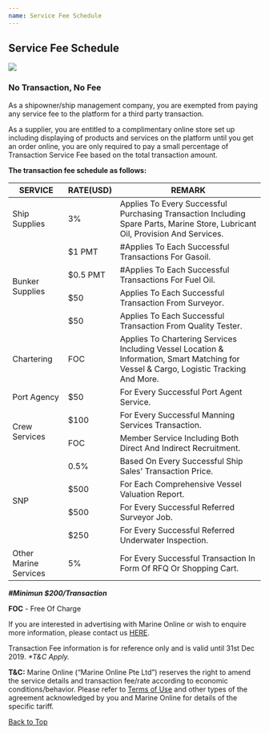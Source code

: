 ```yaml
---
name: Service Fee Schedule
---
```


## Service Fee Schedule

![](https://bwec-file.oss-cn-hongkong.aliyuncs.com/cms/90cb2f40-fc48-11e8-b129-0b5b40cbbba3.jpg)

### No Transaction, No Fee 

As a shipowner/ship management company, you are exempted from paying any service fee to the platform for a third party transaction.

As a supplier, you are entitled to a complimentary online store set up including displaying of products and services on the platform until you get an order online, you are only required to pay a small percentage of Transaction Service Fee based on the total transaction amount.

**The transaction fee schedule as follows:**

<table>
    <thead>
        <tr>
           <th>SERVICE</th>
           <th>RATE(USD)</th>
           <th>REMARK</th> 
        </tr>
    </thead>
    <tbody>
        <tr>
            <td rowspan=1>Ship Supplies</td>
            <td>3%</td>
            <td>Applies To Every Successful Purchasing Transaction Including Spare Parts, Marine Store, Lubricant Oil, Provision And Services.</td>
        </tr>
        <tr>
            <td rowspan=4>Bunker Supplies</td>
            <td>$1 PMT</td>
            <td>#Applies To Each Successful Transactions For Gasoil.</td>
        </tr>
        <tr>
            <td>$0.5 PMT</td>
            <td>#Applies To Each Successful Transactions For Fuel Oil.</td>
        </tr>
        <tr>
            <td>$50</td>
            <td>Applies To Each Successful Transaction From Surveyor.</td>
        </tr>
        <tr>
            <td>$50</td>
            <td>Applies To Each Successful Transaction From Quality Tester.</td>
        </tr>
        <tr>
            <td rowspan=1>Chartering</td>
            <td>FOC</td>
            <td>Applies To Chartering Services Including Vessel Location & Information, Smart Matching for Vessel & Cargo, Logistic Tracking And More.</td>
        </tr>
        <tr>
            <td rowspan=1>Port Agency</td>
            <td>$50</td>
            <td>For Every Successful Port Agent Service.</td>
        </tr>
        <tr>
            <td rowspan=2>Crew Services</td>
            <td>$100</td>
            <td>For Every Successful Manning Services Transaction.</td>
        </tr>
        <tr>
            <td>FOC</td>
            <td>Member Service Including Both Direct And Indirect Recruitment.</td>
        </tr>
        <tr>
            <td rowspan=4>SNP</td>
            <td>0.5%</td>
            <td>Based On Every Successful Ship Sales' Transaction Price.</td>
        </tr>
        <tr>
            <td>$500</td>
            <td>For Each Comprehensive Vessel Valuation Report.</td>
        </tr>
        <tr>
            <td>$500</td>
            <td>For Every Successful Referred Surveyor Job.</td>
        </tr>
        <tr>
            <td>$250</td>
            <td>For Every Successful Referred Underwater Inspection.</td>
        </tr>
        <tr>
            <td rowspan=1>Other Marine Services</td>
            <td>5%</td>
            <td>For Every Successful Transaction In Form Of RFQ Or Shopping Cart.</td>
        </tr>
    </tbody>
</table>

<i>**#Minimun $200/Transaction**</i>

**FOC** - Free Of Charge

If you are interested in advertising with Marine Online or wish to enquire more information, please contact us [HERE](https://aboutus.emarineonline.com/docs/connect/contactus).

Transaction Fee information is for reference only and is valid until 31st Dec 2019. <i>*T&C Apply.</i>

**T&C:** Marine Online (“Marine Online Pte Ltd”) reserves the right to amend the service details and transaction fee/rate according to economic conditions/behavior. Please refer to [Terms of Use](https://aboutus.emarineonline.com/docs/terms/tnc) and other types of the agreement acknowledged by you and Marine Online for details of the specific tariff.

 [Back to Top](fee#)
 
